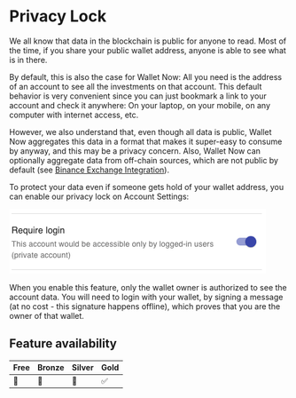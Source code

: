 # Privacy Lock

We all know that data in the blockchain is public for anyone to read. Most of the time, if you share your public wallet address, anyone is able to see what is in there.

By default, this is also the case for Wallet Now: All you need is the address of an account to see all the investments on that account. This default behavior is very convenient since you can just bookmark a link to your account and check it anywhere: On your laptop, on your mobile, on any computer with internet access, etc.

However, we also understand that, even though all data is public, Wallet Now aggregates this data in a format that makes it super-easy to consume by anyway, and this may be a privacy concern. Also, Wallet Now can optionally aggregate data from off-chain sources, which are not public by default \(see [Binance Exchange  Integration](binance-exchange-integration.md)\).

To protect  your data even if someone gets hold of your wallet address, you can enable our privacy lock on Account Settings:

![](../.gitbook/assets/privacylock.png)

When you enable this feature, only the wallet owner is authorized to see the account data. You will need to login with your wallet, by signing a message \(at no cost - this signature happens offline\), which proves that you are the owner of that wallet.

## Feature availability

| Free | Bronze | Silver | Gold |
| :--- | :--- | :--- | :--- |
| 🚫 | 🚫 | 🚫 | ✅ |

